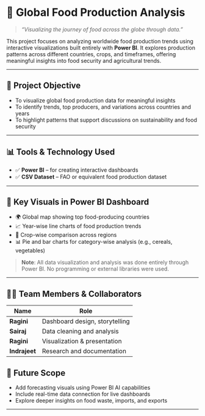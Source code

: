 # 🌾 Global Food Production Analysis

> *“Visualizing the journey of food across the globe through data.”*

This project focuses on analyzing worldwide food production trends using interactive visualizations built entirely with **Power BI**. It explores production patterns across different countries, crops, and timeframes, offering meaningful insights into food security and agricultural trends.

---

## 🎯 Project Objective

- To visualize global food production data for meaningful insights
- To identify trends, top producers, and variations across countries and years
- To highlight patterns that support discussions on sustainability and food security

---

## 📊 Tools & Technology Used

- ✅ **Power BI** – for creating interactive dashboards
- ✅ **CSV Dataset** – FAO or equivalent food production dataset

---

## 🧠 Key Visuals in Power BI Dashboard

- 🌍 Global map showing top food-producing countries  
- 📈 Year-wise line charts of food production trends  
- 🥦 Crop-wise comparison across regions  
- 📊 Pie and bar charts for category-wise analysis (e.g., cereals, vegetables)

> **Note**: All data visualization and analysis was done entirely through Power BI. No programming or external libraries were used.

---

## 👩‍💻 Team Members & Collaborators

| Name           | Role                          |
|----------------|-------------------------------|
| **Ragini**     | Dashboard design, storytelling |
| **Sairaj**     | Data cleaning and analysis     |
| **Ragini**     | Visualization & presentation   |
| **Indrajeet**  | Research and documentation     |



## 📌 Future Scope

- Add forecasting visuals using Power BI AI capabilities  
- Include real-time data connection for live dashboards  
- Explore deeper insights on food waste, imports, and exports

---
